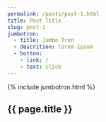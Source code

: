 ```yaml
---
permalink: /posts/post-1.html
title: Post Title
slug: post-1
jumbotron:
  - title: Jumbo Tron
  - descrition: lorem Ipsum
  - button:
    - link: /
    - text: click
---
```

{% include jumbotron.html %}
<section class="sec-p-1">
  <div class="container">
    <h2> {{ page.title }} </h2>
  </div>
</section>
